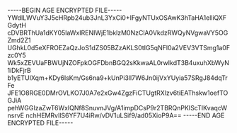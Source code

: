 -----BEGIN AGE ENCRYPTED FILE-----
YWdlLWVuY3J5cHRpb24ub3JnL3YxCi0+IFgyNTUxOSAwK3hTaHA1elliQXFGdytH
cDVBRThUa1dKY05laWxIRENIWjE1bklzM0NzClA0VkdzRWQyNVgwaVY5OGZmd2Z1
UGhkL0d5eXFROEZaQzJoS1dZS05BZzAKLS0tIG5qNFl0a2VEV3VTSmg1a0Fzc0Y5
Wk5xZEVUaFBWUjNZOFpkOGFDbnBGQ2sKkwaAL0rwIkdT3B4uxuhXbWyN1iDkFjrB
b1yETUIXqm+KDy6lsKm/Gs6na9+kUnPi3ll7W6Jn0ijVxYUyia57SRgJ84dqTrFe
JFE1O8RGE0DMrOVLKO7J0A7e2xGw4ZgzFiCTUgtRXlzv6tiEAThskw1oefTOGJiA
pehWGGIzaZwT6WxIQNf8SnuvnJVg/A1impDCsP9r2TBRQnPKIScTIKvaqcWnsrvE
nchHEMRvIlS6YF7U4iRw/vDV1uLSif9/ad05XioP9A==
-----END AGE ENCRYPTED FILE-----
